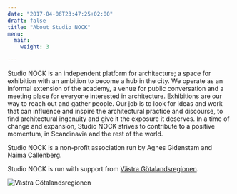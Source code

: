 ```yaml
---
date: "2017-04-06T23:47:25+02:00"
draft: false
title: "About Studio NOCK"
menu:
  main:
    weight: 3

---
```


Studio NOCK is an independent platform for architecture; a space for exhibition with an ambition to become a hub in the city. We operate as an informal extension of the academy, a venue for public conversation and a meeting place for everyone interested in architecture. Exhibitions are our way to reach out and gather people. Our job is to look for ideas and work that can influence and inspire the architectural practice and discourse, to find architectural ingenuity and give it the exposure it deserves. In a time of change and expansion, Studio NOCK strives to contribute to a positive momentum, in Scandinavia and the rest of the world.

Studio NOCK is a non-profit association run by Agnes Gidenstam and Naima Callenberg.

Studio NOCK is run with support from [Västra Götalandsregionen](http://www.vgregion.se/).

![Västra Götalandsregionen](/uploads/VG.jpg)
